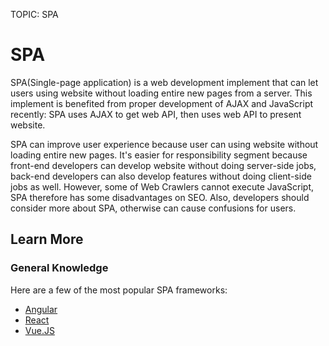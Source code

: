 TOPIC: SPA

# SPA

SPA(Single-page application) is a web development implement that can let users using website without
loading entire new pages from a server. This implement is benefited from proper development of AJAX
and JavaScript recently: SPA uses AJAX to get web API, then uses web API to present website.

SPA can improve user experience because user can using website without loading entire new pages.
It's easier for responsibility segment because front-end developers can develop website without doing
server-side jobs, back-end developers can also develop features without doing client-side jobs as
well. However, some of Web Crawlers cannot execute JavaScript, SPA therefore has some disadvantages
on SEO. Also, developers should consider more about SPA, otherwise can cause confusions for users.

## Learn More

### General Knowledge

Here are a few of the most popular SPA frameworks:

- [Angular](http://angular.io/)
- [React](https://reactjs.org/)
- [Vue.JS](https://vuejs.org/)

